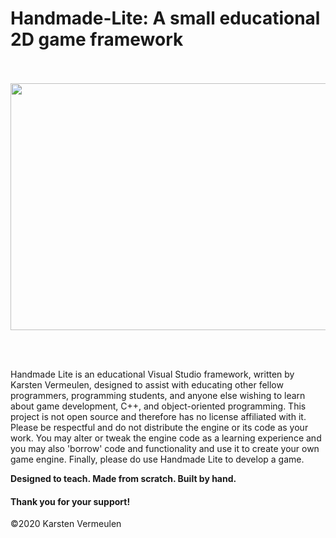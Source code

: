 # Handmade-Lite: A small educational 2D game framework <br> <br>

<p align="center"> <img width="876" height="395" src="https://github.com/djkarstenv/Handmade-Lite/blob/master/Logo/Logo_name.png"> </p> <br> <br>

Handmade Lite is an educational Visual Studio framework, written by Karsten Vermeulen, designed to assist with educating other fellow programmers, programming students, and anyone else wishing to learn about game development, C++, and object-oriented programming. This project is not open source and therefore has no license affiliated with it. Please be respectful and do not distribute the engine or its code as your work. You may alter or tweak the engine code as a learning experience and you may also 'borrow' code and functionality and use it to create your own game engine. Finally, please do use Handmade Lite to develop a game.                                                                                      
                                                                                            
<b> Designed to teach. Made from scratch. Built by hand. </b>

#### Thank you for your support!

©2020 Karsten Vermeulen
